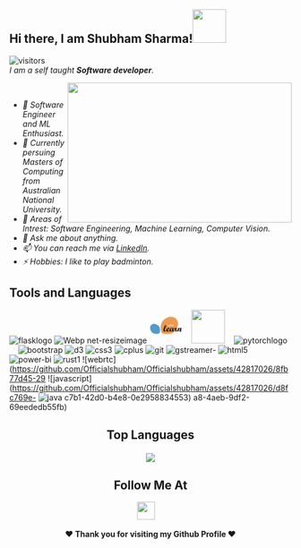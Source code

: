 ## Hi there, I am Shubham Sharma!<img height="60" width="60" src="https://media1.tenor.com/images/3ca4190df184f2329bb9f0bd06ea0cc2/tenor.gif?itemid=10604183" />
![visitors](https://komarev.com/ghpvc/?username=OfficialShubham)
<br/>
<i>I am a self taught <b>Software developer</b>.</i>
<i>
  
<img align="right" height="250" width="400" src="https://media.giphy.com/media/kl5ctZSctCbE4/giphy.gif" />
<br>
<ul>
        <li>🔭 Software Engineer and ML Enthusiast.</li>
        <li>💼 Currently persuing Masters of Computing from Australian National University.</li>
        <li>🤔 Areas of Intrest: Software Engineering, Machine Learning, Computer Vision.</li>
        <li>💬 Ask me about anything.</li>
        <li>📫 You can reach me via <a target="_blank" href="https://www.linkedin.com/in/ai-shubham/">LinkedIn</a>.</li>
        <li>⚡ Hobbies: I like to play badminton.</li>
      </ul>
</i>

## Tools and Languages

![flasklogo](https://user-images.githubusercontent.com/42817026/124359029-c9683700-dc40-11eb-8219-a53ccad9c6b9.png)
![Webp net-resizeimage](https://user-images.githubusercontent.com/42817026/124359087-fe748980-dc40-11eb-80d3-24e50fd6afb5.png)
<img height="60" width="60" src="https://raw.githubusercontent.com/github/explore/80688e429a7d4ef2fca1e82350fe8e3517d3494d/topics/scikit-learn/scikit-learn.png" />&nbsp;&nbsp;&nbsp;
<img height="60" width="60" src="https://www.aldakur.net/wp-content/uploads/2017/03/docker-logo-1024x914.png" />&nbsp;&nbsp;&nbsp;
![pytorchlogo](https://user-images.githubusercontent.com/42817026/124358206-e26ee900-dc3c-11eb-8d39-0a11d2baba67.png)
&nbsp;&nbsp;&nbsp;
![bootstrap](https://github.com/Officialshubham/Officialshubham/assets/42817026/9b235c39-e101-447b-be13-2aad0c53ba29)
![d3](https://github.com/Officialshubham/Officialshubham/assets/42817026/6155bb97-4524-441b-9342-9585e5cf8d29)
![css3](https://github.com/Officialshubham/Officialshubham/assets/42817026/076c60fb-eece-451c-9e0c-059b70b4407f)
![cplus](https://github.com/Officialshubham/Officialshubham/assets/42817026/6f1e3889-0491-4161-9044-45688f254d91)
![git](https://github.com/Officialshubham/Officialshubham/assets/42817026/14e78df4-154c-4ec2-ae33-58053c9958bb)
![gstreamer-](https://github.com/Officialshubham/Officialshubham/assets/42817026/f4256fe9-6a4a-412e-9eec-91b82a56bb45)
![html5](https://github.com/Officialshubham/Officialshubham/assets/42817026/77943221-07bc-44c3-96b9-a0a5801bbc60)
![power-bi](https://github.com/Officialshubham/Officialshubham/assets/42817026/807c725f-163f-4505-9f75-8f1c3dc0fcad)
![rust1](https://github.com/Officialshubham/Officialshubham/assets/42817026/7b1b5c3d-eb8a-4501-9e82-23d285b3d574)
![webrtc](https://github.com/Officialshubham/Officialshubham/assets/42817026/8fb77d45-29
![javascript](https://github.com/Officialshubham/Officialshubham/assets/42817026/d8fc769e-
![java](https://github.com/Officialshubham/Officialshubham/assets/42817026/7d2bc47b-0aa6-4e6c-af6d-a70f9f96df0c)
c7b1-42d0-b4e8-0e2958834553)
a8-4aeb-9df2-69eededb55fb)
<div align="center">

## Top Languages
<a href="https://github.com/Officialshubham">
  <img align="center" src="https://github-readme-stats.vercel.app/api/top-langs/?username=Officialshubham&theme=tokyonight&layout=compact">
</a>
 </div>

<div align="center">

## Follow Me At
<a href="https://www.linkedin.com/in/ai-shubham/"><img height="32" width="32" src="https://gartman.com/wp-content/uploads/2020/08/57-571935_linkedin-icon-vector-png-linkedin-circle-logo-transparent-287x300.jpg" /></a>&nbsp;&nbsp;&nbsp;&nbsp;

</div>

<div align="center">
  
<b>❤️ Thank you for visiting my Github Profile ❤️</b>
</div>
